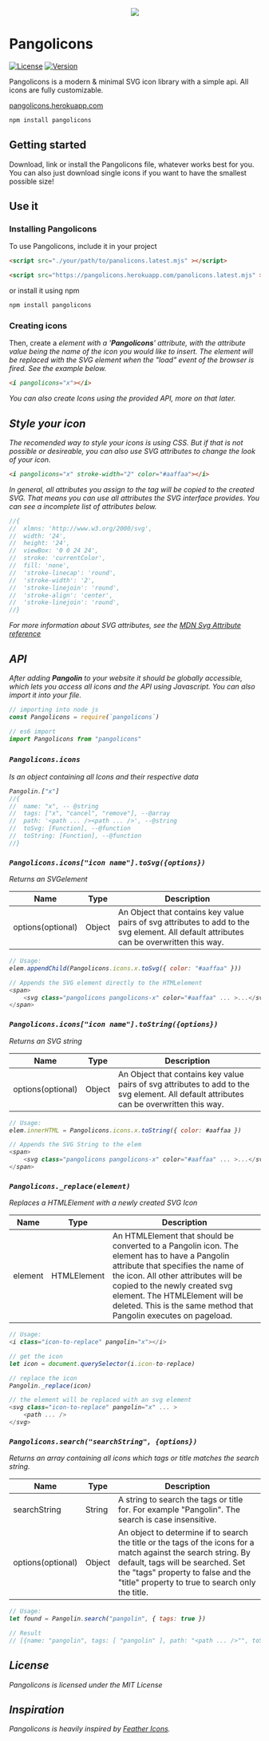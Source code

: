 <p align="center">
	<img src="https://www.teddystudiosink.de/images/pangolin_logo@_s24.svg">
</p>

# Pangolicons  

[![License](http://img.shields.io/:license-mit-blue.svg?style=flat-square)](http://badges.mit-license.org)
[![Version](https://img.shields.io/badge/version-1.0.0-informational?style=flat-square)]()


Pangolicons is a modern & minimal SVG icon library with a simple api. All icons are fully customizable. 

<a href="https://pangolicons.herokuapp.com" alt="Pangolicons website" target="_blank" rel="norefferer noopener">pangolicons.herokuapp.com</a>

```javascript
npm install pangolicons
```

## Getting started

Download, link or install the Pangolicons file, whatever works best for you. You can also just download single icons if you want to have the smallest possible size!

## Use it

### Installing Pangolicons

To use Pangolicons, include it in your project

```HTML
<script src="./your/path/to/panolicons.latest.mjs" ></script>
```
```HTML
<script src="https://pangolicons.herokuapp.com/panolicons.latest.mjs" ></script>
```

or install it using npm

```javascript
npm install pangolicons
```

### Creating icons

Then, create a **<i>** element with a '**Pangolicons**' attribute, with the attribute value being the name of the icon you would like to insert. The **<i>** element will be replaced with the SVG element when the "load" event of the browser is fired. See the example below.

```HTML
<i pangolicons="x"></i>
```

You can also create Icons using the provided API, more on that later.

## Style your icon

The recomended way to style your icons is using CSS. But if that is not possible or desireable, you can also use SVG attributes to change the look of your icon. 

```HTML
<i pangolicons="x" stroke-width="2" color="#aaffaa"></i>
```

In general, all attributes you assign to the **<i>** tag will be copied to the created SVG. That means you can use all attributes the SVG interface provides. You can see a incomplete list of attributes below. 

```javascript
//{ 
//  xlmns: 'http://www.w3.org/2000/svg',
//  width: '24',
//	height: '24',
//	viewBox: '0 0 24 24',
//	stroke: 'currentColor',
//	fill: 'none',
//	'stroke-linecap': 'round',
//	'stroke-width': '2',
//	'stroke-linejoin': 'round',
//	'stroke-align': 'center',
//	'stroke-linejoin': 'round',
//}
```

For more information about SVG attributes, see the <a href="https://developer.mozilla.org/en-US/docs/Web/SVG" target="_blank" rel="noreffer noopener">MDN Svg Attribute reference</a> 

## API $~$

After adding **Pangolin** to your website it should be globally accessible, which lets you access all icons and the API using Javascript. You can also import it into your file.  

```javascript
// importing into node js
const Pangolicons = require(`pangolicons`)

// es6 import
import Pangolicons from "pangolicons"
```  

### `Pangolicons.icons`  &nbsp;  &nbsp;  

Is an object containing all Icons and their respective data

```javascript
Pangolin.["x"]
//{
//  name: "x", -- @string
//  tags: ["x", "cancel", "remove"], --@array
//  path: '<path ... /><path ... />', --@string
//  toSvg: [Function], --@function
//  toString: [Function], --@function
//}
```

### `Pangolicons.icons["icon name"].toSvg({options})`  

Returns an SVGelement  

| Name | Type | Description |
|------|------|-------------|
|options(optional)|Object|An Object that contains key value pairs of svg attributes to add to the svg element. All default attributes can be overwritten this way.

```javascript
// Usage:
elem.appendChild(Pangolicons.icons.x.toSvg({ color: "#aaffaa" }))

// Appends the SVG element directly to the HTMLelement
<span>
	<svg class="pangolicons pangolicons-x" color="#aaffaa" ... >...</svg>
</span>
```  

### `Pangolicons.icons["icon name"].toString({options})`  

Returns an SVG string  

| Name | Type | Description |
|------|------|-------------|
|options(optional)|Object|An Object that contains key value pairs of svg attributes to add to the svg element. All default attributes can be overwritten this way.

```javascript
// Usage:
elem.innerHTML = Pangolicons.icons.x.toString({ color: #aaffaa })

// Appends the SVG String to the elem
<span>
	<svg class="pangolicons pangolicons-x" color="#aaffaa" ... >...</svg>
</span>	
```  

### `Pangolicons._replace(element)`  

Replaces a HTMLElement with a newly created SVG Icon  

| Name | Type | Description |
|------|------|-------------|
|element|HTMLElement|An HTMLElement that should be converted to a Pangolin icon. The element has to have a Pangolin attribute that specifies the name of the icon. All other attributes will be copied to the newly created svg element. The HTMLElement will be deleted. This is the same method that Pangolin executes on pageload.

```javascript
// Usage:
<i class="icon-to-replace" pangolin="x"></i>

// get the icon
let icon = document.querySelector(i.icon-to-replace)

// replace the icon
Pangolin._replace(icon)

// the element will be replaced with an svg element
<svg class="icon-to-replace" pangolin="x" ... >
	<path ... />
</svg>
```  

### `Pangolicons.search("searchString", {options})`  

Returns an array containing all icons which tags or title matches the search string.  

| Name | Type | Description |
|------|------|-------------|
|searchString|String|A string to search the tags or title for. For example "Pangolin". The search is case insensitive.
|options(optional)|Object|An object to determine if to search the title or the tags of the icons for a match against the search string. By default, tags will be searched. Set the "tags" property to false and the "title" property to true to search only the title.

```javascript
// Usage:
let found = Pangolin.search("pangolin", { tags: true })

// Result
// [{name: "pangolin", tags: [ "pangolin" ], path: "<path ... />"", toSvg: ƒ, toString: ƒ}]
```  

## License

Pangolicons is licensed under the MIT License

## Inspiration

Pangolicons is heavily inspired by <a href="https://github.com/feathericons/feather" target="_blank" rel="noreffer noopener">Feather Icons</a>.
